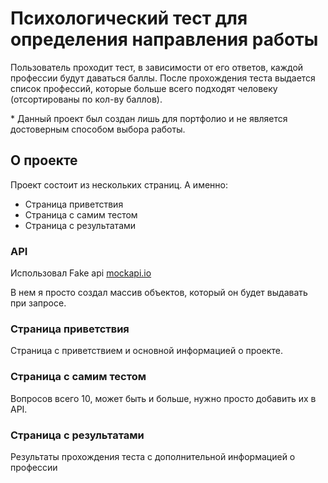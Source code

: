 # Психологический тест для определения направления работы

Пользователь проходит тест, в зависимости от его ответов, каждой профессии будут даваться баллы.
После прохождения теста выдается список профессий, которые больше всего подходят человеку (отсортированы по кол-ву баллов).

\* Данный проект был создан лишь для портфолио и не является достоверным способом выбора работы. 

## О проекте

Проект состоит из нескольких страниц.
А именно:
- Страница приветствия
- Страница с самим тестом
- Страница с результатами

### API

Использовал Fake api [mockapi.io](https://mockapi.io/)

В нем я просто создал массив объектов, который он будет выдавать при запросе.

### Страница приветствия

Страница с приветствием и основной информацией о проекте.


### Страница с самим тестом

Вопросов всего 10, может быть и больше, нужно просто добавить их в API.

### Страница с результатами

Результаты прохождения теста с дополнительной информацией о профессии